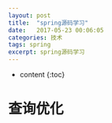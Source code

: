 ```yaml
---
layout: post
title:  "spring源码学习"
date:   2017-05-23 00:06:05
categories: 技术
tags: spring
excerpt: spring源码学习
---
```



* content
{:toc}



# 查询优化

